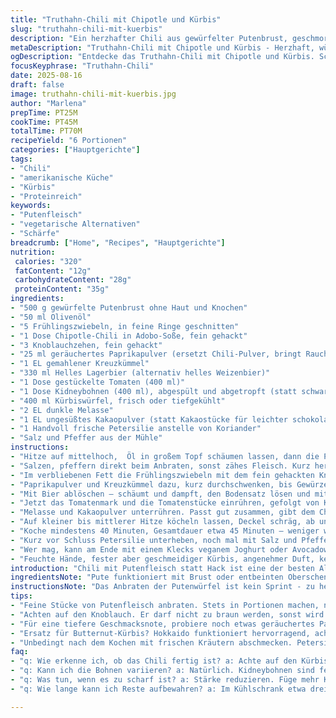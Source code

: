 ```yaml
---
title: "Truthahn-Chili mit Chipotle und Kürbis"
slug: "truthahn-chili-mit-kuerbis"
description: "Ein herzhafter Chili aus gewürfelter Putenbrust, geschmort mit Chipotle-Chili, Butternut-Kürbis und schwarzen Bohnen. Verfeinert mit dunkler Melasse und etwas Zartbitterschokolade, abgeschmeckt mit Cumin und einer kräftigen hellen Bier-Note. Nimmt die Schärfe des Chipotle auf und balanciert sie mit der Süße des Kürbis. Perfekt für kühle Tage und Fans von tiefen, rauchigen Geschmacksprofilen ohne tierische Fette außer magerem Geflügel. Dazu frische Kräuter am Ende – Koriander oder Petersilie, je nach Vorrat. Verzicht auf Milch, Gluten, Eier - unkompliziert und trotzdem komplex."
metaDescription: "Truthahn-Chili mit Chipotle und Kürbis - Herzhaft, würzig und perfekt für kalte Tage. Ein Genuss für alle, die tiefgründige Geschmäcker lieben."
ogDescription: "Entdecke das Truthahn-Chili mit Chipotle und Kürbis. Schmackhaft und einzigartig, ideal für einen gemütlichen Abend."
focusKeyphrase: "Truthahn-Chili"
date: 2025-08-16
draft: false
image: truthahn-chili-mit-kuerbis.jpg
author: "Marlena"
prepTime: PT25M
cookTime: PT45M
totalTime: PT70M
recipeYield: "6 Portionen"
categories: ["Hauptgerichte"]
tags:
- "Chili"
- "amerikanische Küche"
- "Kürbis"
- "Proteinreich"
keywords:
- "Putenfleisch"
- "vegetarische Alternativen"
- "Schärfe"
breadcrumb: ["Home", "Recipes", "Hauptgerichte"]
nutrition: 
 calories: "320"
 fatContent: "12g"
 carbohydrateContent: "28g"
 proteinContent: "35g"
ingredients:
- "500 g gewürfelte Putenbrust ohne Haut und Knochen"
- "50 ml Olivenöl"
- "5 Frühlingszwiebeln, in feine Ringe geschnitten"
- "1 Dose Chipotle-Chili in Adobo-Soße, fein gehackt"
- "3 Knoblauchzehen, fein gehackt"
- "25 ml geräuchertes Paprikapulver (ersetzt Chili-Pulver, bringt Rauchigkeit)"
- "1 EL gemahlener Kreuzkümmel"
- "330 ml Helles Lagerbier (alternativ helles Weizenbier)"
- "1 Dose gestückelte Tomaten (400 ml)"
- "1 Dose Kidneybohnen (400 ml), abgespült und abgetropft (statt schwarze Bohnen als Variation)"
- "400 ml Kürbiswürfel, frisch oder tiefgekühlt"
- "2 EL dunkle Melasse"
- "1 EL ungesüßtes Kakaopulver (statt Kakaostücke für leichter schokoladige Note)"
- "1 Handvoll frische Petersilie anstelle von Koriander"
- "Salz und Pfeffer aus der Mühle"
instructions:
- "Hitze auf mittelhoch,  Öl in großem Topf schäumen lassen, dann die Putenwürfel portionsweise scharf anbraten, bis sie rundum Farbe haben, aber nicht trocken - Rosarot im Kern ok, da später gegart wird."
- "Salzen, pfeffern direkt beim Anbraten, sonst zähes Fleisch. Kurz herausnehmen und beiseitestellen."
- "Im verbliebenen Fett die Frühlingszwiebeln mit dem fein gehackten Knoblauch und Chipotle-Stücken anbraten. Duft von Knoblauch und Raucharomen sollte die Küche füllen, manchmal umrühren, damit nichts anbrennt."
- "Paprikapulver und Kreuzkümmel dazu, kurz durchschwenken, bis Gewürze gut riechen - Vorsicht, verbrennen sie schnell, sonst bitter."
- "Mit Bier ablöschen – schäumt und dampft, den Bodensatz lösen und mitkochen für Geschmack. Bier bringt Tiefe, bietet Balance zur Schärfe."
- "Jetzt das Tomatenmark und die Tomatenstücke einrühren, gefolgt von Kürbiswürfeln und Bohnen. Fleisch zurück in den Topf."
- "Melasse und Kakaopulver unterrühren. Passt gut zusammen, gibt dem Chili eine runde Süße und Komplexität, Malzigkeit mit leichter Herbe."
- "Auf kleiner bis mittlerer Hitze köcheln lassen, Deckel schräg, ab und an rühren. Ich nehme die Kürbiswürfel als Haupt-Indikator: weiche, aber noch formstabile Würfel bedeuten fertiges Gericht."
- "Koche mindestens 40 Minuten, Gesamtdauer etwa 45 Minuten – weniger wäre zu hart, mehr kann Kürbis zerfallen lassen."
- "Kurz vor Schluss Petersilie unterheben, noch mal mit Salz und Pfeffer abschmecken, eventuell einen Spritzer Limettensaft für Frische."
- "Wer mag, kann am Ende mit einem Klecks veganem Joghurt oder Avocadowürfeln servieren."
- "Feuchte Hände, fester aber geschmeidiger Kürbis, angenehmer Duft, keine Bier-Nebengeräusche mehr – dann passt es."
introduction: "Chili mit Putenfleisch statt Hack ist eine der besten Alternativen, wenn man es leichter und trotzdem würzig will. Die Zugabe von mildem, geräuchertem Paprikapulver statt klassischem Chili-Pulver öffnet ein ganz anderes Aroma-Fenster - vielmehr erdig und rauchig als nur scharf. Außerdem nutze ich gerne Kidneybohnen als Variation, da sie fest und leicht nussig sind, und sie passen hervorragend zu Butternut-Kürbis, der dem Gericht eine angenehme Süße und Sämigkeit gibt. Die Melasse sorgt für einen tiefen Grundton, den man beim ersten Mal unterschätzt. Bier statt Wasser schafft eine schöne Balance zwischen leichter Bitterkeit und Malzaromen. Wichtig ist nicht, Zeiten stur einzuhalten, sondern den Kürbis zu prüfen – er entscheidet, wann das Chili durch ist. Kräuter am Schluss, weil Hitze das Aroma killt. So mache ich es seit Jahren, mit viel Herumprobieren und Fehlern unterwegs, aber genau so gelingt es zuverlässig."
ingredientsNote: "Pute funktioniert mit Brust oder entbeinten Oberschenkeln, je nachdem, was verfügbar ist – Oberschenkel etwas aromatischer, Brust neutraler. Olivenöl kann durch neutraleres Sonnenblumenöl ersetzt werden, wenn man fruchtige Noten vermeiden will. Frühlingszwiebeln lieber frisch, aber notfalls auch getrocknete Lauchringe. Chipotle aus der Dose muss fein gehackt sein, sonst hat man unangenehme rauchige Brocken; Ersatz: geräucherte Paprika und etwas Cayenne für Schärfe. Helles Bier bringt malzige Noten, alternativ ein alkoholfreies Malzgetränk oder Gemüsefond mit einem Schuss Apfelessig. Tomaten aus der Dose möglichst ohne Zusätze. Statt Butternut geht auch Hokkaido, dann die Menge anpassen wegen Flüssigkeitsgehalt. Kakaopulver nicht zu viel, sonst wird es bitter. Petersilie ersetzt Koriander geschmacksneutral und weniger polarisierend."
instructionsNote: "Das Anbraten der Putenwürfel ist kein Sprint - zu heiß und Stücke verbrennen, aber zu kalt, sie kochen statt braten und bleiben fad. Ein Trick: Stücke portionsweise anbraten, damit kein Dampfen entsteht. Zwiebeln und Knoblauch dürfen keinesfalls braun werden, das führt zu bitterem Geschmack, lieber sanft langsam glasig und dann Gewürze zugeben. Bier zum Ablöschen musst du fast sofort nach den Gewürzen hinzugeben und gut umrühren, sonst kriegt es eine pelzige Schicht. Kürbis nicht zu früh zugeben - er zerfällt sonst mittendrin oder wird zu matschig. Zwischendurch vorsichtig rühren, damit nichts am Topfboden klebt, aber nicht zu oft, dann kühlt der Topf zu sehr ab. Abschmecken immer erst zum Schluss, sonst erwischt man den Punkt nicht richtig, vor allem Salz reagiert langsam. Kräuter zuletzt, Frische bleibt erhalten und Bitterstoffe vermeiden. Bei Bedarf Chili- oder Schärfepulver dosieren, aber vorsichtig, Schärfe verändert sich beim langen Kochen. Ein guter Indikator für Done-Status: Kürbiswürfel sollen weich sein, aber noch konsistent, Fleisch muss durch, aber saftig bleiben."
tips:
- "Feine Stücke von Putenfleisch anbraten. Stets in Portionen machen, nicht zu dicht, sonst Dampfen statt Braten. Kern soll rosa bleiben, damit das Fleisch saftig bleibt. Hitze idealerweise mittelhoch."
- "Achten auf den Knoblauch. Er darf nicht zu braun werden, sonst wird das Aroma bitter. Zwiebeln so lange braten bis sie glasig sind. Das ist entscheidend für den Grundgeschmack des Chilis."
- "Für eine tiefere Geschmacksnote, probiere noch etwas geräuchertes Paprikapulver. Schärfe steigern kannst du mit Cayenne oder noch mehr Chipotle. Aber vorsichtig dosieren, die Schärfe kommt beim Kochen zum Vorschein."
- "Ersatz für Butternut-Kürbis? Hokkaido funktioniert hervorragend, achte auf die Flüssigkeitsmenge. Zu viel Wasser macht das Chili nicht dick genug. Gut für fantastische Konsistenz."
- "Unbedingt nach dem Kochen mit frischen Kräutern abschmecken. Petersilie nimmt die Bitterstoffe. Zitrusfrüchte wie Limette geben dem Gericht eine frische Note. Dabei nicht übertreiben, sonst ist es zu sauer."
faq:
- "q: Wie erkenne ich, ob das Chili fertig ist? a: Achte auf den Kürbis. Weich aber fest. Würde er zerfallen, ist es zu lange gekocht. Fleisch muss zart sein."
- "q: Kann ich die Bohnen variieren? a: Natürlich. Kidneybohnen sind fest und nussig. Schwarzbohnen bieten eine erdige Note. Die Wahl ist dir überlassen, je nach Vorliebe."
- "q: Was tun, wenn es zu scharf ist? a: Stärke reduzieren. Füge mehr Kürbis oder Bohnen hinzu. Die Süße gleicht die Schärfe aus, ohne den Geschmack zu verlieren."
- "q: Wie lange kann ich Reste aufbewahren? a: Im Kühlschrank etwa drei Tage. Zum Einfrieren, sichergehen, abgekühlt. Portionieren ist praktisch für spätere Mahlzeiten."

---
```

